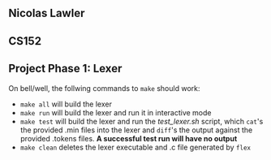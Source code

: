 ## Nicolas Lawler
## CS152
## Project Phase 1: Lexer

On bell/well, the follwing commands to `make` should work:

* `make all` will build the lexer
* `make run` will build the lexer and run it in interactive mode
* `make test` will build the lexer and run the *test_lexer.sh* script, which 
`cat`'s the provided .min files into the lexer and `diff`'s the output against 
the provided .tokens files. **A successful test run will have no output**
* `make clean` deletes the lexer executable and .c file generated by `flex`

